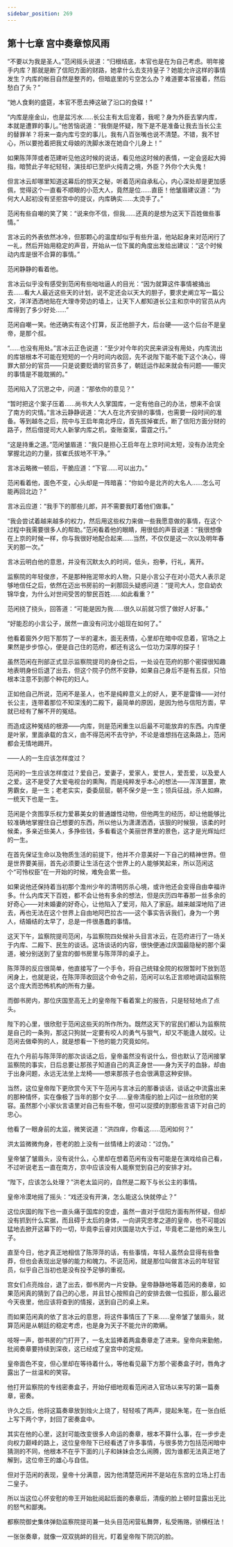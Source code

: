 ```yaml
---
sidebar_position: 269
---
```


## 第十七章 **宫中奏章惊风雨**

“不要以为我是圣人。”范闲摇头说道：“归根结底，本官也是在为自己考虑。明年接手内库？那就是断了信阳方面的财路，她拿什么去支持皇子？她能允许这样的事情发生？内库的帐目自然是整齐的，但暗底里的亏空怎么办？难道要本官接着，然后愁白了头？”

“她人食剩的盛筵，本官不愿去捧这破了沿口的食碟！”

“内库是座金山，也是盆污水……长公主有太后宠着，我呢？身为外臣去掌内库，本就是遭罪的事儿。”他苦恼说道：“我倒是怀疑，陛下是不是准备让我去当长公主的替罪羊？将来一查内库亏空的事儿，我有八百张嘴也说不清楚。不错，我不甘心，所以要抢着把我丈母娘的洗脚水泼在她自个儿身上！”

如果陈萍萍或者范建听见他这时候的说话，看见他这时候的表情，一定会竖起大拇指，暗赞此子年纪轻轻，演技却已至炉火纯青之境，外臣？外你个大头鬼！

但言冰云却哪里知道这幕后的惊天之秘，听着范闲自承私心，内心深处却是更加感佩，觉得这个一直看不顺眼的小范大人，竟然是位……直臣！他皱眉建议道：“为何大人起初没有坚拒宫中的提议，内库确实……太烫手了。”

范闲有些自嘲的笑了笑：“说来你不信，但我……还真的是想为这天下百姓做些事情。”

言冰云的外表依然冰冷，但那颗心的温度却似乎有些升温，他站起身来对范闲行了一礼，然后开始用稳定的声音，开始从一位下属的角度出发给出建议：“这个时候动内库是很不合算的事情。”

范闲静静的看着他。

言冰云似乎没有感受到范闲有些咄咄逼人的目光：“因为就算这件事情被捅出去……看大人最近这些天的计划，说不定还会以天大的胆子，要求史阐立写一篇公文，洋洋洒洒地贴在大理寺旁边的墙上，让天下人都知道长公主和京中的官员从内库得到了多少好处……”

范闲自嘲一笑。他还确实有这个打算，反正他胆子大，后台硬——这个后台不是皇帝，是那个叔。

“……也没有用处。”言冰云正色说道：“至少对今年的灾民来讲没有用处，内库流出的库银根本不可能在短短的一个月时间内收回，先不说陛下能不能下这个决心，得罪大部分的官员——只是说要贬谪的官员多了，朝廷运作起来就会有问题——赈灾的事情是不能耽搁的。”

范闲陷入了沉思之中，问道：“那依你的意见？”

“暂时把这个案子压着……尚书大人久掌国库，一定有他自己的办法，想来不会误了南方的灾情。”言冰云静静说道：“大人在北齐安排的事情，也需要一段时间的准备。等到越冬之后，院中与王启年南北呼应，首先拔掉崔氏，断了信阳方面分财的路子，然后借提司大人新掌内库之机，查账查案，雷霆之行。”

“这是持重之道。”范闲皱眉道：“我只是担心王启年在上京时间太短，没有办法完全掌握北边的力量，拔崔氏拔地不干净。”

言冰云略微一顿后，干脆应道：“下官……可以出力。”

范闲看着他，面色不变，心头却是一阵暗喜：“你如今是北齐的大名人……怎么可能再回北边？”

言冰云应道：“我手下的那些儿郎，并不需要我盯着他们做事。”

“我会尝试着越来越多的权力，然后用这些权力来做一些我愿意做的事情，在这个过程中我需要很多人的帮助。”范闲看着他的眼睛，用很低的声音说道：“我很想像在上京的时候一样，你与我很好地配合起来……当然，不仅仅是这一次以及明年春天的那一次。”

言冰云明白他的意思，并没有沉默太久的时间，低头，抱拳，行礼，离开。

监察院的年轻俊彦，不是那种拖泥带水的人物，只是小言公子在对小范大人表示足够地信任之后，依然在迈出书房前的一刹那回头疑惑问道：“提司大人，您自幼衣锦华食，为什么对世间受苦的黎民百姓……如此看重？”

范闲挠了挠头，回答道：“可能是因为我……很久以前就习惯了做好人好事。”

“好能忍的小言公子，居然一直没有问沈小姐现在如何了。”

他看着窗外夕阳下那剪了一半的灌木，面无表情，心里却在暗中叹息着，官场之上果然是步步惊心，便是自己住的范府，都还有这么一位功力深厚的探子！

虽然范闲在刑部正式显示监察院提司的身份之后，一处设在范府的那个密探很知趣地表明身份后退了出去，但这个院子仍然不安静，如果自己身后不是有五叔，只怕根本注意不到那个种花的妇人。

正如他自己所说，范闲不是圣人，也不是纯粹意义上的好人，更不是雷锋——对付长公主，连带着那位不知深浅的二殿下，最简单的原因，是因为他与信阳方面，早就已经有了解不开的冤结。

而造成这种冤结的根源——内库，则是范闲重生以后最不可能放弃的东西。内库便是叶家，里面承载的含义，由不得范闲不去守护，不论是谁想挡在这条路上，范闲都会无情地踢开。

——人的一生应该怎样度过？

范闲的一生应该怎样度过？爱自己，爱妻子，爱家人，爱世人，爱吾爱，以及爱人之爱。这不是受了大爱电视台的熏陶，而是纯粹发乎本心的想法——浑浑噩噩，欺男霸女，是一生；老老实实，委委屈屈，朝不保夕是一生；领兵征战，杀人如麻，一统天下也是一生。

范闲是个贪图享乐权力爱慕美女的普通雄性动物，但他两生的经历，却让他能够比较准确地掌握住自己想要的东西，所以他认为潇潇洒洒，该狠的时候狠，该柔的时候柔，多亲近些美人，多挣些钱，多看看这个美丽世界里的景色，这才是光辉灿烂的一生。

在首先保证生命以及物质生活的前提下，他并不介意美好一下自己的精神世界。但是世界要美丽，首先必须要让生活在这个世界上的人能够笑起来，所以范闲这个“可怜权臣”在一开始的时候，难免会累一些。

如果说他还保持着当初那个澹州少年的清明厉杀心境，或许他还会变得自由幸福许多。什么内库天下百姓，都不会让他有多余的想法，但是庆历四年春那一丝多余的好奇心——对未婚妻的好奇心，让他陷入了爱河，陷入了家庭。越来越深地陷了进去，再也无法在这个世界上自由地阿巴拉古——这个事实告诉我们，身为一个男人，结婚结的太早了，总是一件很愚蠢的事情。

这天下午，监察院提司范闲，与监察院四处候补头目言冰云，在范府进行了一场关于内库、二殿下、民生的谈话。这场谈话的内容，很快便通过庆国最隐秘的那个渠道，被分别送到了皇宫的御书房里与陈萍萍的桌子上。

陈萍萍的反应很简单，他直接写了一个手令，将自己统辖全院的权限暂时下放到范闲身上，也就是说，在陈萍萍收回这个命令之前，范闲可以名正言顺地调动监察院这个庞大而恐怖机构的所有力量。

而御书房内，那位庆国至高无上的皇帝陛下看着案上的报告，只是轻轻地点了点头。

陛下的心里，很欣慰于范闲这些天的所作所为。既然这天下的官民们都认为监察院是自己的一条狗，那这只狗就一定要有咬人的勇气与狠气，却又不能逢人就咬。让范闲去做牵狗的人，就是想看一下他的能力究竟如何。

在九个月前与陈萍萍的那次谈话之后，皇帝虽然没有说什么，但也默认了范闲接掌监察院的事实，日后总要让那孩子知道自己的真正身世——身为天子的血脉，却由于出身问题，永远无法坐上龙椅——想来那孩子也会很满意这种安排。

当然，这位皇帝陛下更欣赏今天下午范闲与言冰云的那番谈话，谈话之中流露出来的那种情怀，实在像极了当年的那个女子……皇帝清瘦的脸上闪过一丝欣慰的笑容。虽然那个小家伙言语里对自己有些不敬，但可以捉摸的到那些言语下对自己的忠心。

他看了一眼身前的太监，微笑说道：“洪四痒，你看这……范闲如何？”

洪太监微微佝身，苍老的脸上没有一丝情绪上的波动：“过伪。”

皇帝皱了皱眉头，没有说什么，心里却在想着范闲有没有可能是在演戏给自己看，不过听说老五一直在南方，京中应该没有人能察觉到自己的安排才对。

“陛下，应该怎么处理？”洪老太监问的，自然是二殿下与长公主的事情。

皇帝冷漠地摇了摇头：“戏还没有开演，怎么能这么快就停止？”

这位庆国的陛下也一直头痛于国库的空虚，虽然一直对于信阳方面有所怀疑，但却没有抓到什么实据，而且碍于太后的身体，一向讲究忠孝之道的皇帝，也不可能凶猛地去掀开这幕下的一切，毕竟李云睿对庆国是功大于过，毕竟老二是他的亲生儿子。

直至今日，他才真正地相信了陈萍萍的话，有些事情，年轻人虽然会显得有些鲁莽，但也会表现出足够的能力和魄力。不说范闲，就是那位叫做言冰云的年轻官员，似乎自己当初也是没有投予足够的重视。

宫女们点亮烛台，退了出去，御书房内一片安静。皇帝静静地等着范闲的奏章，如果范闲真的猜到了自己的心思，并且甘心按照自己的安排去做一位孤臣，那么最迟今天夜里，他应该将查到的情报，送到自己的桌上来。

而如果范闲真的依了言冰云的意思，将这件事情压了下来……皇帝皱了皱眉头，就算范闲是从朝廷的稳定考虑，也是身为天子不能允许的欺瞒。

吱呀一声，御书房的门打开了，一名太监捧着两盒奏章走了进来。皇帝向来勤勉，批阅奏章要持续到深夜，这已经成了皇宫中的定规。

皇帝面色不变，但心里却在等待着什么，等他看见最下方那个密奏盒子时，唇角才露出了一丝温和的笑容。

他打开监察院的专线密奏盒子，开始仔细地观看范闲进入官场以来写的第一篇奏章，密奏。

许久之后，他将这篇奏章放到烛火上烧了，轻轻咳了两声，提起朱笔，在一张白纸上写下两个字，封回了密奏盒中。

其实在他的心里，这封可能改变很多人命运的奏章，根本不算什么事，在一步步走向权力巅峰的路上，这位皇帝陛下已经看透了许多事情，与很多势力包括范闲暗中猜测的不同，他根本不在乎下面的儿子和妹妹会怎么闹腾，因为谁都无法真正地了解到，这位帝王的雄心与自信。

但对于范闲的表现，皇帝十分满意，因为他清楚范闲并不是站在东宫的立场上打击二皇子。

所以当这位心怀安慰的帝王开始批阅起后面的奏章后，清瘦的脸上顿时显露出无比的怒气和鄙夷。

都察院御史集体弹劾监察院提司兼一处头目范闲营私舞弊，私受贿赂，骄横枉法！

一张张奏章，就像一双双挑衅的目光，盯着皇帝陛下阴沉的脸。

